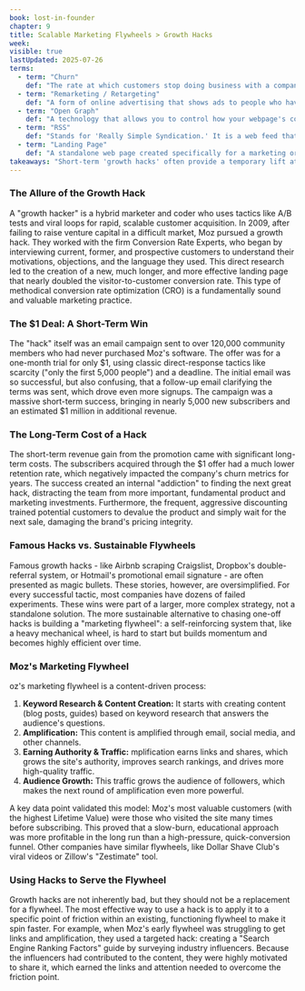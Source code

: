 ```yaml
---
book: lost-in-founder
chapter: 9
title: Scalable Marketing Flywheels > Growth Hacks
week: 
visible: true
lastUpdated: 2025-07-26
terms:
  - term: "Churn"
    def: "The rate at which customers stop doing business with a company. For a subscription business, this is the percentage of subscribers who cancel their service in a given time period and is a critical metric for long-term health."
  - term: "Remarketing / Retargeting"
    def: "A form of online advertising that shows ads to people who have already visited your website. It's a way to 'follow' your audience around the web to bring them back to your site."
  - term: "Open Graph"
    def: "A technology that allows you to control how your webpage's content appears when it is shared on social networks. It lets you specify the preview image, title, and description."
  - term: "RSS"
    def: "Stands for 'Really Simple Syndication.' It is a web feed that allows users and applications to access updates to online content (like a blog or news site) in a standardized, computer-readable format."
  - term: "Landing Page"
    def: "A standalone web page created specifically for a marketing or advertising campaign. It’s where a visitor 'lands' after they click on a link in an email or ad, and it's designed to prompt a single, focused action (like signing up or buying a product)."
takeaways: "Short-term 'growth hacks' often provide a temporary lift at the cost of long-term problems like low customer retention and brand damage. Sustainable growth is built on a 'marketing flywheel' - a self-reinforcing system that consistently attracts the right audience over time. This principle of building scalable systems over chasing quick wins is valuable for any long-term project or career."
---
```


### The Allure of the Growth Hack
A "growth hacker" is a hybrid marketer and coder who uses tactics like A/B tests and viral loops for rapid, scalable customer acquisition. In 2009, after failing to raise venture capital in a difficult market, Moz pursued a growth hack. They worked with the firm Conversion Rate Experts, who began by interviewing current, former, and prospective customers to understand their motivations, objections, and the language they used. This direct research led to the creation of a new, much longer, and more effective landing page that nearly doubled the visitor-to-customer conversion rate. This type of methodical conversion rate optimization (CRO) is a fundamentally sound and valuable marketing practice.

### The $1 Deal: A Short-Term Win
The "hack" itself was an email campaign sent to over 120,000 community members who had never purchased Moz's software. The offer was for a one-month trial for only $1, using classic direct-response tactics like scarcity ("only the first 5,000 people") and a deadline. The initial email was so successful, but also confusing, that a follow-up email clarifying the terms was sent, which drove even more signups. The campaign was a massive short-term success, bringing in nearly 5,000 new subscribers and an estimated $1 million in additional revenue.

### The Long-Term Cost of a Hack
The short-term revenue gain from the promotion came with significant long-term costs. The subscribers acquired through the $1 offer had a much lower retention rate, which negatively impacted the company's churn metrics for years. The success created an internal "addiction" to finding the next great hack, distracting the team from more important, fundamental product and marketing investments. Furthermore, the frequent, aggressive discounting trained potential customers to devalue the product and simply wait for the next sale, damaging the brand's pricing integrity.

### Famous Hacks vs. Sustainable Flywheels
Famous growth hacks - like Airbnb scraping Craigslist, Dropbox's double-referral system, or Hotmail's promotional email signature - are often presented as magic bullets. These stories, however, are oversimplified. For every successful tactic, most companies have dozens of failed experiments. These wins were part of a larger, more complex strategy, not a standalone solution. The more sustainable alternative to chasing one-off hacks is building a "marketing flywheel": a self-reinforcing system that, like a heavy mechanical wheel, is hard to start but builds momentum and becomes highly efficient over time.

### Moz's Marketing Flywheel
oz's marketing flywheel is a content-driven process:
1.  **Keyword Research & Content Creation:** It starts with creating content (blog posts, guides) based on keyword research that answers the audience's questions.
2.  **Amplification:** This content is amplified through email, social media, and other channels.
3.  **Earning Authority & Traffic:** mplification earns links and shares, which grows the site's authority, improves search rankings, and drives more high-quality traffic.
4.  **Audience Growth:** This traffic grows the audience of followers, which makes the next round of amplification even more powerful.

A key data point validated this model: Moz's most valuable customers (with the highest Lifetime Value) were those who visited the site many times before subscribing. This proved that a slow-burn, educational approach was more profitable in the long run than a high-pressure, quick-conversion funnel. Other companies have similar flywheels, like Dollar Shave Club's viral videos or Zillow's "Zestimate" tool.

### Using Hacks to Serve the Flywheel
Growth hacks are not inherently bad, but they should not be a replacement for a flywheel. The most effective way to use a hack is to apply it to a specific point of friction within an existing, functioning flywheel to make it spin faster. For example, when Moz's early flywheel was struggling to get links and amplification, they used a targeted hack: creating a "Search Engine Ranking Factors" guide by surveying industry influencers. Because the influencers had contributed to the content, they were highly motivated to share it, which earned the links and attention needed to overcome the friction point.